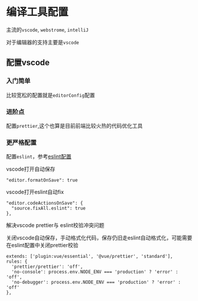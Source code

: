 # 编译工具配置

主流的`vscode`, `webstrome`, `intelliJ`

对于编辑器的支持主要是`vscode`

## 配置vscode

### 入门简单

比较宽松的配置就是`editorConfig`配置

### 进阶点

配置`prettier`,这个也算是目前前端比较火热的代码优化工具

### 更严格配置

配置`eslint`，参考[eslint配置](./eslint.md)

vscode打开自动保存

```.
"editor.formatOnSave": true
```

vscode打开eslint自动fix

```.
"editor.codeActionsOnSave": {
  "source.fixAll.eslint": true
},
```

解决vscode prettier与 eslint校验冲突问题

关闭vscode自动保存，手动格式化代码，保存仍旧走eslint自动格式化，可能需要在eslint配置中关闭prettier校验

```.
extends: ['plugin:vue/essential', '@vue/prettier', 'standard'],
rules: {
  'prettier/prettier': 'off',
  'no-console': process.env.NODE_ENV === 'production' ? 'error' : 'off',
  'no-debugger': process.env.NODE_ENV === 'production' ? 'error' : 'off'
},
```
